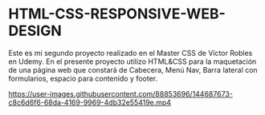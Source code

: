 ﻿# HTML-CSS-RESPONSIVE-WEB-DESIGN
Este es mi segundo proyecto realizado en el Master CSS de Víctor Robles en Udemy. En el presente proyecto utilizo HTML&CSS para la maquetación de una página web que constará de Cabecera, Menú Nav, Barra lateral con formularios, espacio para contenido y footer.

https://user-images.githubusercontent.com/88853696/144687673-c8c6d6f6-68da-4169-9969-4db32e55419e.mp4

